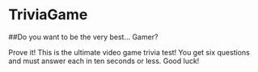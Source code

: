 # TriviaGame
##Do you want to be the very best... Gamer?

Prove it! This is the ultimate video game trivia test! You get six questions and must answer each in ten seconds or less. Good luck!
